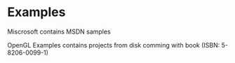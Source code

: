 # Examples

Miscrosoft contains MSDN samples

OpenGL Examples contains projects from disk comming with book (ISBN: 5-8206-0099-1)
